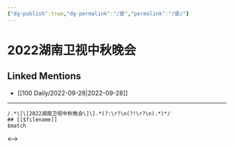```yaml
---
{"dg-publish":true,"dg-permalink":"/是","permalink":"/是/"}
---
```


# 2022湖南卫视中秋晚会

## Linked Mentions
- [[100 Daily/2022-09-28\|2022-09-28]]


---

```expander
/.*\[\[2022湖南卫视中秋晚会\]\].*(?:\r?\n(?!\r?\n).*)*/
## [[$filename]]
$match
```

<-->
